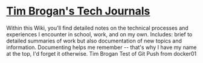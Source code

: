# [Tim Brogan's Tech Journals](https://github.com/tbrogan25/brogan-tech-journal/wiki)
Within this Wiki, you'll find detailed notes on the technical processes and experiences I encounter in school, work, and on my own. Includes: brief to detailed summaries of work but also documentation of new topics and information. Documenting helps me remember -- that's why I have my name at the top, I'd forget it otherwise.
Tim Brogan Test of Git Push from docker01
